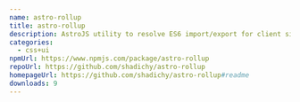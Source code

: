 ```yaml
---
name: astro-rollup
title: astro-rollup
description: AstroJS utility to resolve ES6 import/export for client side JavaScript
categories:
  - css+ui
npmUrl: https://www.npmjs.com/package/astro-rollup
repoUrl: https://github.com/shadichy/astro-rollup
homepageUrl: https://github.com/shadichy/astro-rollup#readme
downloads: 9
---
```

